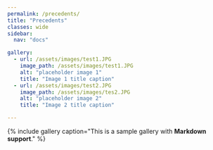 ```yaml
---
permalink: /precedents/
title: "Precedents"
classes: wide
sidebar:
  nav: "docs"

gallery:
  - url: /assets/images/test1.JPG
    image_path: /assets/images/test1.JPG
    alt: "placeholder image 1"
    title: "Image 1 title caption"
  - url: /assets/images/test2.JPG
    image_path: /assets/images/tes2.JPG
    alt: "placeholder image 2"
    title: "Image 2 title caption"

---
```



{% include gallery caption="This is a sample gallery with **Markdown support**." %}
